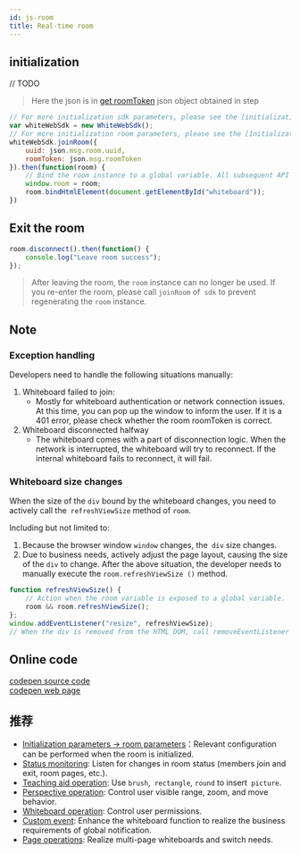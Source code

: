```yaml
---
id: js-room
title: Real-time room
---
```


## initialization
// TODO
> Here the json is in [get roomToken](./js-token#获取特定房间-roomtoken) json object obtained in step

```js
// For more initialization sdk parameters, please see the [initialization parameters] document
var whiteWebSdk = new WhiteWebSdk();
// For more initialization room parameters, please see the [Initialization Parameters] document
whiteWebSdk.joinRoom({
    uuid: json.msg.room.uuid,
    roomToken: json.msg.roomToken
}).then(function(room) {
    // Bind the room instance to a global variable. All subsequent API instances will directly call room
    window.room = room;
    room.bindHtmlElement(document.getElementById("whiteboard"));
})
```

## Exit the room

```js
room.disconnect().then(function() {
    console.log("Leave room success");
});
```

> After leaving the room, the `room` instance can no longer be used.
> If you re-enter the room, please call `joinRoom` of` sdk` to prevent regenerating the `room` instance.

## Note

### Exception handling

Developers need to handle the following situations manually:

1. Whiteboard failed to join:
    * Mostly for whiteboard authentication or network connection issues. At this time, you can pop up the window to inform the user. If it is a 401 error, please check whether the room roomToken is correct.
2. Whiteboard disconnected halfway
    * The whiteboard comes with a part of disconnection logic. When the network is interrupted, the whiteboard will try to reconnect. If the internal whiteboard fails to reconnect, it will fail.

### Whiteboard size changes

When the size of the `div` bound by the whiteboard changes, you need to actively call the` refreshViewSize` method of `room`.

Including but not limited to:
1. Because the browser window `window` changes, the` div` size changes.
2. Due to business needs, actively adjust the page layout, causing the size of the `div` to change.
After the above situation, the developer needs to manually execute the `room.refreshViewSize ()` method.

```js
function refreshViewSize() {
    // Action when the room variable is exposed to a global variable.
    room && room.refreshViewSize();
};
window.addEventListener("resize", refreshViewSize);
// When the div is removed from the HTML DOM, call removeEventListener to remove the listener.
```

## Online code

[codepen source code](https://codepen.io/leavesster/pen/PooaawL)  
[codepen web page](https://cdpn.io/leavesster/debug/PooaawL/XBrGRqZGNeKM)

## 推荐

* [Initialization parameters -> room parameters](../parameters/room.md)：Relevant configuration can be performed when the room is initialized.
* [Status monitoring](../features/state.md): Listen for changes in room status (members join and exit, room pages, etc.).
* [Teaching aid operation](../features/tools.md): Use `brush`,` rectangle`, `round` to insert` picture`.
* [Perspective operation](../features/view.md): Control user visible range, zoom, and move behavior.
* [Whiteboard operation](../features/operation.md): Control user permissions.
* [Custom event](../features/events.md): Enhance the whiteboard function to realize the business requirements of global notification.
* [Page operations](../features/scenes.md): Realize multi-page whiteboards and switch needs.